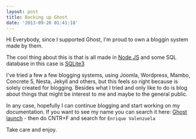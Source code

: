 ```yaml
---
layout: post
title: Backing up Ghost
date: '2013-09-26 01:41:18'
---
```


Hi Everybody, since I supported Ghost, I'm proud to own a bloggin system made by them.

The cool thing about this is that is all made in [Node JS](http://nodejs.org/) and some SQL database in this case is [SQLite3](http://www.sqlite.org/)

I've tried a few a few blogging systems, using Joomla, Wordpress, Mambo, Concrete 5, Nesta, Jekyll and others, but this feels so right because is solely created for blogging. Besides what I tried and only like to do is blog about things that might be interest to me and maybe to the general public.

In any case, hopefully I can continue blogging and start working on my documentation.
If you want to see my name you can search it here: [Ghost launch](http://blog.ghost.org/launch/) - then do CNTR+F and search for `Enrique Valenzuela`

Take care and enjoy.